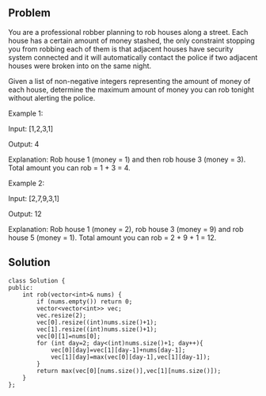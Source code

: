 Problem
----
You are a professional robber planning to rob houses along a street. Each house has a certain amount of money stashed, the only constraint stopping you from robbing each of them is that adjacent houses have security system connected and it will automatically contact the police if two adjacent houses were broken into on the same night.

Given a list of non-negative integers representing the amount of money of each house, determine the maximum amount of money you can rob tonight without alerting the police.

Example 1:

Input: [1,2,3,1]

Output: 4

Explanation: Rob house 1 (money = 1) and then rob house 3 (money = 3).
             Total amount you can rob = 1 + 3 = 4.
             
Example 2:

Input: [2,7,9,3,1]

Output: 12

Explanation: Rob house 1 (money = 2), rob house 3 (money = 9) and rob house 5 (money = 1).
             Total amount you can rob = 2 + 9 + 1 = 12.
             
Solution
-----
```
class Solution {
public:
    int rob(vector<int>& nums) {
        if (nums.empty()) return 0;
        vector<vector<int>> vec;
        vec.resize(2);
        vec[0].resize((int)nums.size()+1);
        vec[1].resize((int)nums.size()+1);
        vec[0][1]=nums[0];
        for (int day=2; day<(int)nums.size()+1; day++){
            vec[0][day]=vec[1][day-1]+nums[day-1];
            vec[1][day]=max(vec[0][day-1],vec[1][day-1]);
        }
        return max(vec[0][nums.size()],vec[1][nums.size()]);
    }
};
```

